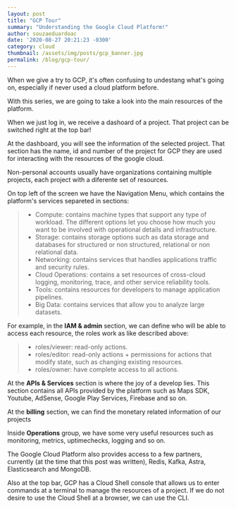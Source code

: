 ```yaml
---
layout: post
title: "GCP Tour"
summary: "Understanding the Google Cloud Platform!"
author: souzaeduardoac
date: '2020-08-27 20:21:23 -0300'
category: cloud
thumbnail: /assets/img/posts/gcp_banner.jpg
permalink: /blog/gcp-tour/
---
```



When we give a try to GCP, it's often confusing to undestang what's going on, especially if never used a cloud platform before.

With this series, we are going to take a look into the main resources of the platform.

When we just log in, we receive a dashoard of a project. That project can be switched right at the top bar!

At the dashboard, you will see the information of the selected project.
That section has the name, id and number of the project for GCP they are used for interacting with the resources of the google cloud.

Non-personal accounts usually have organizations containing multiple projects, each project with a diferente set of resources.

On top left of the screen we have the Navigation Menu, which contains the platform's services separeted in sections:

> * Compute: contains machine types that support any type of workload. The different options let you choose how much you want to be involved with operational details and infrastructure.
> * Storage: contains storage options such as data storage and databases for structured or non structured, relational or non relational data.
> * Networking: contains services that handles applications traffic and security rules.
> * Cloud Operations: contains a set resources of cross-cloud logging, monitoring, trace, and other service reliability tools.
> * Tools: contains resources for developers to manage 
application pipelines.
> * Big Data: contains services that allow you to analyze large datasets.

For example, in the **IAM & admin** section, we can define who will be able to access each resource, the roles work as like described above:

> * roles/viewer: read-only actions.
> * roles/editor: read-only actions + permissions for actions that modify state, such as changing existing resources.
> * roles/owner: have complete access to all actions.

At the **APIs & Services** section is where the joy of a develop lies. This section contains all APIs provided by the platform such as Maps SDK, Youtube, AdSense, Google Play Services, Firebase and so on.

At the **billing** section, we can find the monetary related information of our projects

Inside **Operations** group, we have some very useful resources such as monitoring, metrics, uptimechecks, logging and so on. 

The Google Cloud Platform also provides access to a few partners, currently (at the time that this post was written), Redis, Kafka, Astra, Elasticsearch and MongoDB.

Also at the top bar, GCP has a Cloud Shell console that allows us to enter commands at a terminal to manage the resources of a project. If we do not desire to use the Cloud Shell at a browser, we can use the CLI.
